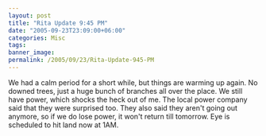 ```yaml
---
layout: post
title: "Rita Update 9:45 PM"
date: "2005-09-23T23:09:00+06:00"
categories: Misc 
tags: 
banner_image: 
permalink: /2005/09/23/Rita-Update-945-PM
---
```


We had a calm period for a short while, but things are warming up again. No downed trees, just a huge bunch of branches all over the place. We still have power, which shocks the heck out of me. The local power company said that they were surprised too. They also said they aren't going out anymore, so if we do lose power, it won't return till tomorrow. Eye is scheduled to hit land now at 1AM.